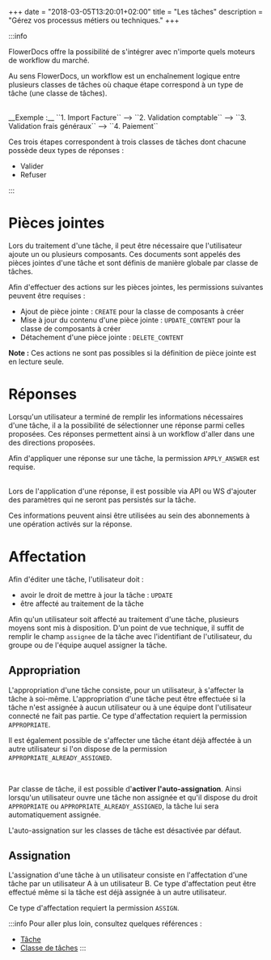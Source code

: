+++
date = "2018-03-05T13:20:01+02:00"
title = "Les tâches"
description = "Gérez vos processus métiers ou techniques."
+++

:::info

FlowerDocs offre la possibilité de s'intégrer avec n'importe quels moteurs de workflow du marché.

Au sens FlowerDocs, un workflow est un enchaînement logique entre plusieurs classes de tâches où chaque étape correspond à un type de tâche (une classe de tâches).

<br/>
__Exemple :__ ``1. Import Facture`` --> ``2. Validation comptable`` --> ``3. Validation frais généraux`` --> ``4. Paiement``

Ces trois étapes correspondent à trois classes de tâches dont chacune possède deux types de réponses : 

* Valider
* Refuser

:::


# Pièces jointes

Lors du traitement d'une tâche, il peut être nécessaire que l'utilisateur ajoute un ou plusieurs composants.
Ces documents sont appelés des pièces jointes d'une tâche et sont définis de manière globale par classe de tâches. 

Afin d'effectuer des actions sur les pièces jointes, les permissions suivantes peuvent être requises : 

* Ajout de pièce jointe : `CREATE` pour la classe de composants à créer
* Mise à jour du contenu d'une pièce jointe : `UPDATE_CONTENT` pour la classe de composants à créer
* Détachement d'une pièce jointe : `DELETE_CONTENT`

__Note :__ Ces actions ne sont pas possibles si la définition de pièce jointe est en lecture seule. 
 
# Réponses

Lorsqu'un utilisateur a terminé de remplir les informations nécessaires d'une tâche, il a la possibilité de sélectionner une réponse parmi celles proposées.
Ces réponses permettent ainsi à un workflow d'aller dans une des directions proposées.

Afin d'appliquer une réponse sur une tâche, la permission ``APPLY_ANSWER`` est requise.

<br/>
Lors de l'application d'une réponse, il est possible via API ou WS d'ajouter des paramètres qui ne seront pas persistés sur la tâche. 

Ces informations peuvent ainsi être utilisées au sein des abonnements à une opération activés sur la réponse.

# Affectation

Afin d'éditer une tâche, l'utilisateur doit : 

* avoir le droit de mettre à jour la tâche : `UPDATE`
* être affecté au traitement de la tâche 

Afin qu'un utilisateur soit affecté au traitement d'une tâche, plusieurs moyens sont mis à disposition. 
D'un point de vue technique, il suffit de remplir le champ ``assignee`` de la tâche avec l'identifiant de l'utilisateur, du groupe ou de l'équipe auquel assigner la tâche.

## Appropriation

L'appropriation d'une tâche consiste, pour un utilisateur, à s'affecter la tâche à soi-même. 
L'appropriation d'une tâche peut être effectuée si la tâche n'est assignée à aucun utilisateur ou à une équipe dont l'utilisateur connecté ne fait pas partie.
Ce type d'affectation requiert la permission ``APPROPRIATE``.

Il est également possible de s'affecter une tâche étant déjà affectée à un autre utilisateur si l'on dispose de la permission ``APPROPRIATE_ALREADY_ASSIGNED``.

<br/>

Par classe de tâche, il est possible d'<b>activer l'auto-assignation</b>. Ainsi lorsqu'un utilisateur ouvre une tâche non assignée et qu'il dispose du droit ``APPROPRIATE`` ou ``APPROPRIATE_ALREADY_ASSIGNED``, la tâche lui sera automatiquement assignée.

L'auto-assignation sur les classes de tâche est désactivée par défaut.

## Assignation

L'assignation d'une tâche à un utilisateur consiste en l'affectation d'une tâche par un utilisateur A à un utilisateur B.
Ce type d'affectation peut être effectué même si la tâche est déjà assignée à un autre utilisateur.

Ce type d'affectation requiert la permission ``ASSIGN``.

:::info
Pour aller plus loin, consultez quelques références : 

* [Tâche](/javadocs/domain/com/flower/docs/domain/task/Task.html)
* [Classe de tâches](/javadocs/domain/com/flower/docs/domain/taskclass/TaskClass.html)
:::